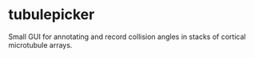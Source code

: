 # tubulepicker
Small GUI for annotating and record collision angles in stacks of cortical microtubule arrays.
